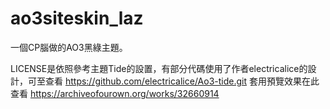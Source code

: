 # ao3siteskin_laz
一個CP腦做的AO3黑綠主題。

LICENSE是依照參考主題Tide的設置，有部分代碼使用了作者electricalice的設計，可至查看 https://github.com/electricalice/Ao3-tide.git 
套用預覽效果在此查看 https://archiveofourown.org/works/32660914

